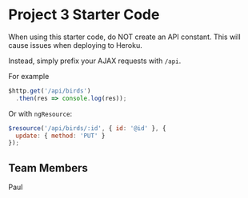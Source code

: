 # Project 3 Starter Code

When using this starter code, do NOT create an API constant. This will cause issues when deploying to Heroku.

Instead, simply prefix your AJAX requests with `/api`.

For example

```js
$http.get('/api/birds')
  .then(res => console.log(res));
```

Or with `ngResource`:

```js
$resource('/api/birds/:id', { id: '@id' }, {
  update: { method: 'PUT' }
});
```

## Team Members
Paul
